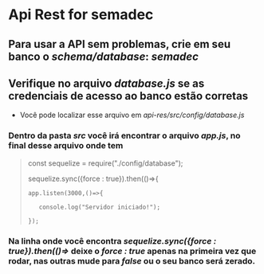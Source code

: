 # Api Rest for semadec

## Para usar a API sem problemas, crie em seu banco o *schema/database*: *semadec* 
## Verifique no arquivo *database.js* se as credenciais de acesso ao banco estão corretas
  * Você pode localizar esse arquivo em *api-res/src/config/database.js*

### Dentro da pasta *src* você irá encontrar o arquivo *app.js*, no final desse arquivo onde tem

> const sequelize = require("./config/database");
>
> sequelize.sync({force : true}).then(()=>{
>
>     app.listen(3000,()=>{
>
>        console.log("Servidor iniciado!");
>
>     });




### Na linha onde você encontra *sequelize.sync({force : true}).then(()=>* deixe o *force : true* apenas na primeira vez que rodar, nas outras mude para *false* ou o seu banco será zerado. 



